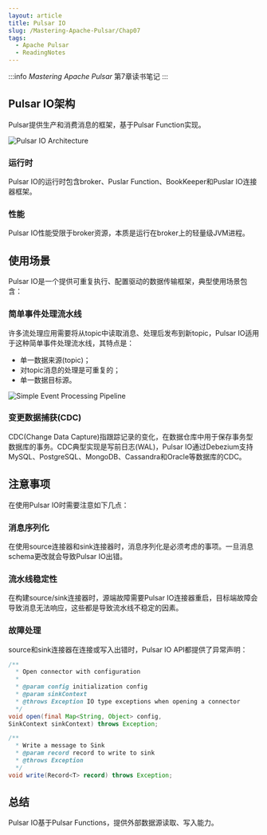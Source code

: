 ```yaml
---
layout: article
title: Pulsar IO
slug: /Mastering-Apache-Pulsar/Chap07
tags:
  - Apache Pulsar
  - ReadingNotes
---
```


:::info
*Mastering Apache Pulsar* 第7章读书笔记
:::

## Pulsar IO架构

Pulsar提供生产和消费消息的框架，基于Pulsar Function实现。

![Pulsar IO Architecture](/img/doc/Master-Apache-Pulsar/chap07/pulsar-io-architecture.png)

### 运行时

Pulsar IO的运行时包含broker、Puslar Function、BookKeeper和Puslar IO连接器框架。

### 性能

Pulsar IO性能受限于broker资源，本质是运行在broker上的轻量级JVM进程。

## 使用场景

Pulsar IO是一个提供可重复执行、配置驱动的数据传输框架，典型使用场景包含：

### 简单事件处理流水线

许多流处理应用需要将从topic中读取消息、处理后发布到新topic，Pulsar IO适用于这种简单事件处理流水线，其特点是：

- 单一数据来源(topic)；
- 对topic消息的处理是可重复的；
- 单一数据目标源。

![Simple Event Processing Pipeline](/img/doc/Master-Apache-Pulsar/chap07/simple-event-process-pipeline.png)

### 变更数据捕获(CDC)

CDC(Change Data Capture)指跟踪记录的变化，在数据仓库中用于保存事务型数据库的事务。CDC典型实现是写前日志(WAL)，Pulsar IO通过Debezium支持MySQL、PostgreSQL、MongoDB、Cassandra和Oracle等数据库的CDC。

## 注意事项

在使用Pulsar IO时需要注意如下几点：

### 消息序列化

在使用source连接器和sink连接器时，消息序列化是必须考虑的事项。一旦消息schema更改就会导致Pulsar IO出错。

### 流水线稳定性

在构建source/sink连接器时，源端故障需要Pulsar IO连接器重启，目标端故障会导致消息无法响应，这些都是导致流水线不稳定的因素。

### 故障处理

source和sink连接器在连接或写入出错时，Pulsar IO API都提供了异常声明：

```java
/**
  * Open connector with configuration
  *
  * @param config initialization config
  * @param sinkContext
  * @throws Exception IO type exceptions when opening a connector
  */
void open(final Map<String, Object> config,
SinkContext sinkContext) throws Exception;

/**
  * Write a message to Sink
  * @param record record to write to sink
  * @throws Exception
  */
void write(Record<T> record) throws Exception;
```

## 总结

Pulsar IO基于Pulsar Functions，提供外部数据源读取、写入能力。

